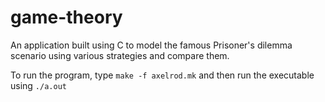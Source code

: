 # game-theory
An application built using C to model the famous Prisoner's dilemma scenario using various strategies and compare them.

To run the program, type ```make -f axelrod.mk``` and then run the executable using ```./a.out```

